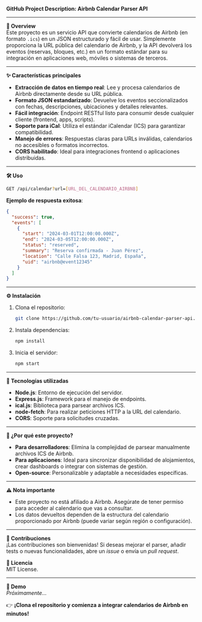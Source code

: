 **GitHub Project Description: Airbnb Calendar Parser API**  

---

**🚀 Overview**  
Este proyecto es un servicio API que convierte calendarios de Airbnb (en formato `.ics`) en un JSON estructurado y fácil de usar. Simplemente proporciona la URL pública del calendario de Airbnb, y la API devolverá los eventos (reservas, bloques, etc.) en un formato estándar para su integración en aplicaciones web, móviles o sistemas de terceros.

---

**✨ Características principales**  
- **Extracción de datos en tiempo real**: Lee y procesa calendarios de Airbnb directamente desde su URL pública.  
- **Formato JSON estandarizado**: Devuelve los eventos seccionalizados con fechas, descripciones, ubicaciones y detalles relevantes.  
- **Fácil integración**: Endpoint RESTful listo para consumir desde cualquier cliente (frontend, apps, scripts).  
- **Soporte para iCal**: Utiliza el estándar iCalendar (ICS) para garantizar compatibilidad.  
- **Manejo de errores**: Respuestas claras para URLs inválidas, calendarios no accesibles o formatos incorrectos.  
- **CORS habilitado**: Ideal para integraciones frontend o aplicaciones distribuidas.  

---

**🛠 Uso**  
```bash
GET /api/calendar?url=[URL_DEL_CALENDARIO_AIRBNB]
```

**Ejemplo de respuesta exitosa**:  
```json
{
  "success": true,
  "events": [
    {
      "start": "2024-03-01T12:00:00.000Z",
      "end": "2024-03-05T12:00:00.000Z",
      "status": "reserved",
      "summary": "Reserva confirmada - Juan Pérez",
      "location": "Calle Falsa 123, Madrid, España",
      "uid": "airbnb@event12345"
    }
  ]
}
```

---

**⚙️ Instalación**  
1. Clona el repositorio:  
   ```bash
   git clone https://github.com/tu-usuario/airbnb-calendar-parser-api.git
   ```  
2. Instala dependencias:  
   ```bash
   npm install
   ```  
3. Inicia el servidor:  
   ```bash
   npm start
   ```  

---

**🔧 Tecnologías utilizadas**  
- **Node.js**: Entorno de ejecución del servidor.  
- **Express.js**: Framework para el manejo de endpoints.  
- **ical.js**: Biblioteca para parsear archivos ICS.  
- **node-fetch**: Para realizar peticiones HTTP a la URL del calendario.  
- **CORS**: Soporte para solicitudes cruzadas.  

---

**📌 ¿Por qué este proyecto?**  
- **Para desarrolladores**: Elimina la complejidad de parsear manualmente archivos ICS de Airbnb.  
- **Para aplicaciones**: Ideal para sincronizar disponibilidad de alojamientos, crear dashboards o integrar con sistemas de gestión.  
- **Open-source**: Personalizable y adaptable a necesidades específicas.  

---

**⚠️ Nota importante**  
- Este proyecto no está afiliado a Airbnb. Asegúrate de tener permiso para acceder al calendario que vas a consultar.  
- Los datos devueltos dependen de la estructura del calendario proporcionado por Airbnb (puede variar según región o configuración).  

---

**🌟 Contribuciones**  
¡Las contribuciones son bienvenidas! Si deseas mejorar el parser, añadir tests o nuevas funcionalidades, abre un *issue* o envía un *pull request*.  

**📄 Licencia**  
MIT License.  

--- 

**🔗 Demo**  
*Próximamente...*  

👉 **¡Clona el repositorio y comienza a integrar calendarios de Airbnb en minutos!**
